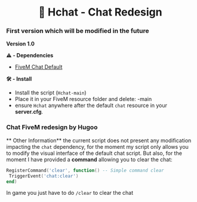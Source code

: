<h1 align="center">🔖 Hchat - Chat Redesign</h1>

### First version which will be modified in the future

**Version 1.0**

**⚠️ - Dependencies**
- [FiveM Chat Default](https://github.com/citizenfx/cfx-server-data/tree/master/resources/%5Bgameplay%5D/chat)

**🛠 - Install**
- Install the script (``Hchat-main``)
- Place it in your FiveM resource folder and delete: -main
- ensure ``Hchat`` anywhere after the default ``chat`` resource in your **server.cfg**.

### Chat FiveM redesign by Hugoo

** Other Information**
the current script does not present any modification impacting the ``chat`` dependency, for the moment my script only allows you to modify the visual interface of the default chat script.
But also, for the moment I have provided a **command** allowing you to clear the chat:
```lua
RegisterCommand('clear', function() -- Simple command clear
 TriggerEvent('chat:clear')
end)
```
In game you just have to do ``/clear`` to clear the chat
